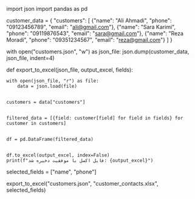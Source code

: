 import json
import pandas as pd


customer_data = {
    "customers": [
        {"name": "Ali Ahmadi", "phone": "09123456789", "email": "ali@gmail.com"},
        {"name": "Sara Karimi", "phone": "09119876543", "email": "sara@gmail.com"},
        {"name": "Reza Moradi", "phone": "09351234567", "email": "reza@gmail.com"}
    ]
}


with open("customers.json", "w") as json_file:
    json.dump(customer_data, json_file, indent=4)


def export_to_excel(json_file, output_excel, fields):

    with open(json_file, "r") as file:
        data = json.load(file)


    customers = data["customers"]


    filtered_data = [{field: customer[field] for field in fields} for customer in customers]


    df = pd.DataFrame(filtered_data)


    df.to_excel(output_excel, index=False)
    print(f"فایل اکسل با موفقیت ذخیره شد: {output_excel}")



selected_fields = ["name", "phone"]


export_to_excel("customers.json", "customer_contacts.xlsx", selected_fields)
